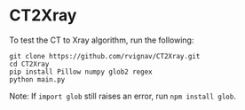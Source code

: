 # CT2Xray

To test the CT to Xray algorithm, run the following:

    git clone https://github.com/rvignav/CT2Xray.git
    cd CT2Xray
    pip install Pillow numpy glob2 regex
    python main.py

Note: If `import glob` still raises an error, run `npm install glob`.
